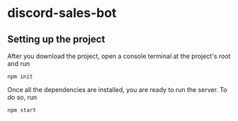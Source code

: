 # discord-sales-bot

## Setting up the project

After you download the project, open a console terminal at the project's root and run
```
npm init
```

Once all the dependencies are installed, you are ready to run the server. To do so, run
```
npm start
```